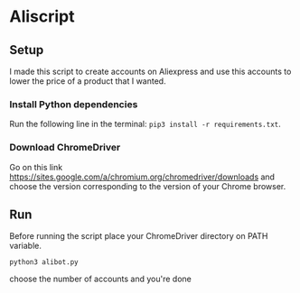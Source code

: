 # Aliscript

## Setup

I made this script to create accounts on Aliexpress and use this accounts to lower the price of a product that I wanted.

### Install Python dependencies
Run the following line in the terminal: `pip3 install -r requirements.txt`.

### Download ChromeDriver
Go on this link https://sites.google.com/a/chromium.org/chromedriver/downloads and
choose the version corresponding to the version of your Chrome browser.

## Run

Before running the script place your ChromeDriver directory on PATH variable.

`python3 alibot.py`

choose the number of accounts and you're done